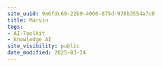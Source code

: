 ```yaml
---
site_uuid: 9e6fdc60-22b9-4060-875d-978b3554a7c0
title: Marvin
tags:
- AI-Toolkit
- Knowledge AI
site_visibility: public
date_modified: 2025-03-24
---
```




